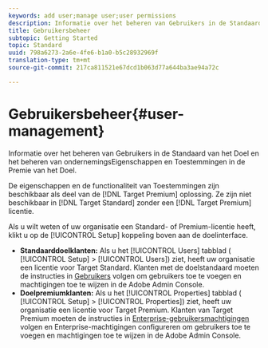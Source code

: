```yaml
---
keywords: add user;manage user;user permissions
description: Informatie over het beheren van Gebruikers in de Standaard van het Doel en het beheren van ondernemingsEigenschappen en Toestemmingen in de Premie van het Doel.
title: Gebruikersbeheer
subtopic: Getting Started
topic: Standard
uuid: 798a6273-2a6e-4fe6-b1a0-b5c28932969f
translation-type: tm+mt
source-git-commit: 217ca811521e67dcd1b063d77a644ba3ae94a72c

---
```



# Gebruikersbeheer{#user-management}

Informatie over het beheren van Gebruikers in de Standaard van het Doel en het beheren van ondernemingsEigenschappen en Toestemmingen in de Premie van het Doel.

De eigenschappen en de functionaliteit van Toestemmingen zijn beschikbaar als deel van de [!DNL Target Premium] oplossing. Ze zijn niet beschikbaar in [!DNL Target Standard] zonder een [!DNL Target Premium] licentie.

Als u wilt weten of uw organisatie een Standard- of Premium-licentie heeft, klikt u op de [!UICONTROL Setup] koppeling boven aan de doelinterface.

* **Standaarddoelklanten:** Als u het [!UICONTROL Users] tabblad ( [!UICONTROL Setup] > [!UICONTROL Users]) ziet, heeft uw organisatie een licentie voor Target Standard. Klanten met de doelstandaard moeten de instructies in [Gebruikers](/help/administrating-target/c-user-management/c-user-management/user-management.md) volgen om gebruikers toe te voegen en machtigingen toe te wijzen in de Adobe Admin Console.
* **Doelpremiumklanten:** Als u het [!UICONTROL Properties] tabblad ( [!UICONTROL Setup] > [!UICONTROL Properties]) ziet, heeft uw organisatie een licentie voor Target Premium. Klanten van Target Premium moeten de instructies in [Enterprise-gebruikersmachtigingen](../../administrating-target/c-user-management/property-channel/property-channel.md#concept_E396B16FA2024ADBA27BC056138F9838) volgen en Enterprise-machtigingen [](../../administrating-target/c-user-management/property-channel/properties-overview.md#concept_22F2855DBF0D4754B9460F5D68749C71) configureren om gebruikers toe te voegen en machtigingen toe te wijzen in de Adobe Admin Console.

